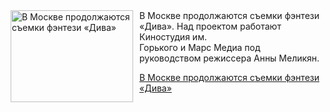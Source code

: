 <!--2025-09-22 11:44:34-->
<div class="yb">
  <div class="rss kino_teatr"><a href="https://www.kino-teatr.ru/blog/y2025/9-22/2138/" title="В Москве продолжаются съемки фэнтези «Дива»"><img src="https://www.kino-teatr.ru/blog/8/3/2138/poster.jpg" width="196" height="147" align="left" hspace="5" style="margin: 0px 10px 0px 5px" alt="В Москве продолжаются съемки фэнтези «Дива»"/></a>В Москве продолжаются съемки фэнтези «Дива». Над проектом работают Киностудия им.<br />
Горького и Марс Медиа под руководством режиссера Анны Меликян. <p class="titl"><a href="https://www.kino-teatr.ru/blog/y2025/9-22/2138/">В Москве продолжаются съемки фэнтези «Дива»</a></p></div>
</div>
